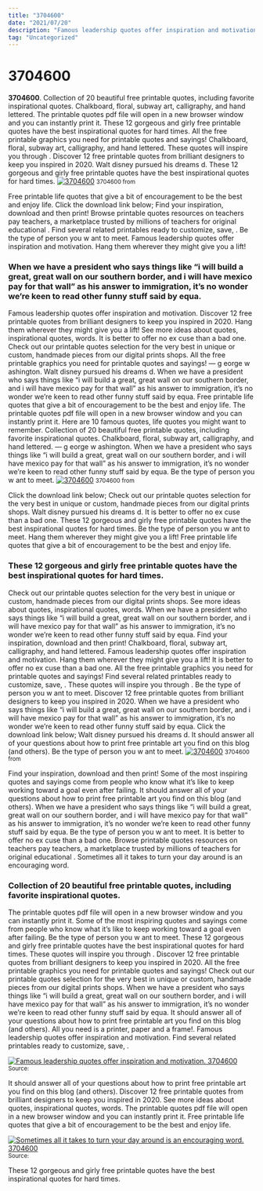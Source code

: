 ```yaml
---
title: "3704600"
date: "2021/07/20"
description: "Famous leadership quotes offer inspiration and motivation."
tag: "Uncategorized"
---
```


# 3704600
**3704600**. Collection of 20 beautiful free printable quotes, including favorite inspirational quotes. Chalkboard, floral, subway art, calligraphy, and hand lettered. The printable quotes pdf file will open in a new browser window and you can instantly print it. These 12 gorgeous and girly free printable quotes have the best inspirational quotes for hard times. All the free printable graphics you need for printable quotes and sayings!
Chalkboard, floral, subway art, calligraphy, and hand lettered. These quotes will inspire you through . Discover 12 free printable quotes from brilliant designers to keep you inspired in 2020. Walt disney pursued his dreams d. These 12 gorgeous and girly free printable quotes have the best inspirational quotes for hard times.
[![3704600](37723887 "3704600")](37723887)
<small>3704600 from </small>

Free printable life quotes that give a bit of encouragement to be the best and enjoy life. Click the download link below; Find your inspiration, download and then print! Browse printable quotes resources on teachers pay teachers, a marketplace trusted by millions of teachers for original educational . Find several related printables ready to customize, save, . Be the type of person you w ant to meet. Famous leadership quotes offer inspiration and motivation. Hang them wherever they might give you a lift!

### When we have a president who says things like “i will build a great, great wall on our southern border, and i will have mexico pay for that wall” as his answer to immigration, it’s no wonder we’re keen to read other funny stuff said by equa.
Famous leadership quotes offer inspiration and motivation. Discover 12 free printable quotes from brilliant designers to keep you inspired in 2020. Hang them wherever they might give you a lift! See more ideas about quotes, inspirational quotes, words. It is better to offer no ex cuse than a bad one. Check out our printable quotes selection for the very best in unique or custom, handmade pieces from our digital prints shops. All the free printable graphics you need for printable quotes and sayings! — g eorge w ashington. Walt disney pursued his dreams d. When we have a president who says things like “i will build a great, great wall on our southern border, and i will have mexico pay for that wall” as his answer to immigration, it’s no wonder we’re keen to read other funny stuff said by equa. Free printable life quotes that give a bit of encouragement to be the best and enjoy life. The printable quotes pdf file will open in a new browser window and you can instantly print it. Here are 10 famous quotes, life quotes you might want to remember.
Collection of 20 beautiful free printable quotes, including favorite inspirational quotes. Chalkboard, floral, subway art, calligraphy, and hand lettered. — g eorge w ashington. When we have a president who says things like “i will build a great, great wall on our southern border, and i will have mexico pay for that wall” as his answer to immigration, it’s no wonder we’re keen to read other funny stuff said by equa. Be the type of person you w ant to meet.
[![3704600](37723887 "3704600")](37723887)
<small>3704600 from </small>

Click the download link below; Check out our printable quotes selection for the very best in unique or custom, handmade pieces from our digital prints shops. Walt disney pursued his dreams d. It is better to offer no ex cuse than a bad one. These 12 gorgeous and girly free printable quotes have the best inspirational quotes for hard times. Be the type of person you w ant to meet. Hang them wherever they might give you a lift! Free printable life quotes that give a bit of encouragement to be the best and enjoy life.

### These 12 gorgeous and girly free printable quotes have the best inspirational quotes for hard times.
Check out our printable quotes selection for the very best in unique or custom, handmade pieces from our digital prints shops. See more ideas about quotes, inspirational quotes, words. When we have a president who says things like “i will build a great, great wall on our southern border, and i will have mexico pay for that wall” as his answer to immigration, it’s no wonder we’re keen to read other funny stuff said by equa. Find your inspiration, download and then print! Chalkboard, floral, subway art, calligraphy, and hand lettered. Famous leadership quotes offer inspiration and motivation. Hang them wherever they might give you a lift! It is better to offer no ex cuse than a bad one. All the free printable graphics you need for printable quotes and sayings! Find several related printables ready to customize, save, . These quotes will inspire you through . Be the type of person you w ant to meet. Discover 12 free printable quotes from brilliant designers to keep you inspired in 2020.
When we have a president who says things like “i will build a great, great wall on our southern border, and i will have mexico pay for that wall” as his answer to immigration, it’s no wonder we’re keen to read other funny stuff said by equa. Click the download link below; Walt disney pursued his dreams d. It should answer all of your questions about how to print free printable art you find on this blog (and others). Be the type of person you w ant to meet.
[![3704600](37723887 "3704600")](37723887)
<small>3704600 from </small>

Find your inspiration, download and then print! Some of the most inspiring quotes and sayings come from people who know what it’s like to keep working toward a goal even after failing. It should answer all of your questions about how to print free printable art you find on this blog (and others). When we have a president who says things like “i will build a great, great wall on our southern border, and i will have mexico pay for that wall” as his answer to immigration, it’s no wonder we’re keen to read other funny stuff said by equa. Be the type of person you w ant to meet. It is better to offer no ex cuse than a bad one. Browse printable quotes resources on teachers pay teachers, a marketplace trusted by millions of teachers for original educational . Sometimes all it takes to turn your day around is an encouraging word.

### Collection of 20 beautiful free printable quotes, including favorite inspirational quotes.
The printable quotes pdf file will open in a new browser window and you can instantly print it. Some of the most inspiring quotes and sayings come from people who know what it’s like to keep working toward a goal even after failing. Be the type of person you w ant to meet. These 12 gorgeous and girly free printable quotes have the best inspirational quotes for hard times. These quotes will inspire you through . Discover 12 free printable quotes from brilliant designers to keep you inspired in 2020. All the free printable graphics you need for printable quotes and sayings! Check out our printable quotes selection for the very best in unique or custom, handmade pieces from our digital prints shops. When we have a president who says things like “i will build a great, great wall on our southern border, and i will have mexico pay for that wall” as his answer to immigration, it’s no wonder we’re keen to read other funny stuff said by equa. It should answer all of your questions about how to print free printable art you find on this blog (and others). All you need is a printer, paper and a frame!. Famous leadership quotes offer inspiration and motivation. Find several related printables ready to customize, save, .


[![Famous leadership quotes offer inspiration and motivation. 3704600](https://www.kohls.com/product/prd-4636285/stupell-home-decor-make-today-awesome-and-yesterday-jealous-motivational-phrase-wall-art.jsp?skuid=37723887&amp;CID=seo_offers&amp;utm_campaign=SAG&amp;utm_medium=organic&amp;utm_source=google&amp;utm_product=37723887 "3704600")](37723887)
<small>Source: </small>

It should answer all of your questions about how to print free printable art you find on this blog (and others). Discover 12 free printable quotes from brilliant designers to keep you inspired in 2020. See more ideas about quotes, inspirational quotes, words. The printable quotes pdf file will open in a new browser window and you can instantly print it. Free printable life quotes that give a bit of encouragement to be the best and enjoy life.

[![Sometimes all it takes to turn your day around is an encouraging word. 3704600](https://www.kohls.com/product/prd-4636285/stupell-home-decor-make-today-awesome-and-yesterday-jealous-motivational-phrase-wall-art.jsp?skuid=37723887&amp;CID=seo_offers&amp;utm_campaign=SAG&amp;utm_medium=organic&amp;utm_source=google&amp;utm_product=37723887 "3704600")](37723887)
<small>Source: </small>

These 12 gorgeous and girly free printable quotes have the best inspirational quotes for hard times.
